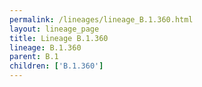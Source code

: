 ```yaml
---
permalink: /lineages/lineage_B.1.360.html
layout: lineage_page
title: Lineage B.1.360
lineage: B.1.360
parent: B.1
children: ['B.1.360']
---
```

